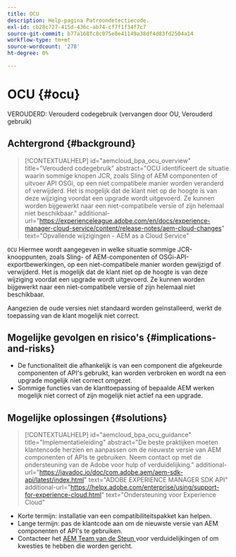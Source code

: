 ```yaml
---
title: OCU
description: Help-pagina Patroondetectiecode.
exl-id: cb28c727-415d-436c-ab74-cf7f1f34f7c7
source-git-commit: b77a168fc8c075e8e41149a38df4d83fd2504a14
workflow-type: tm+mt
source-wordcount: '278'
ht-degree: 0%

---
```


# OCU {#ocu}

VEROUDERD: Verouderd codegebruik (vervangen door OU, Verouderd gebruik)

## Achtergrond {#background}

>[!CONTEXTUALHELP]
>id="aemcloud_bpa_ocu_overview"
>title="Verouderd codegebruik"
>abstract="OCU identificeert de situatie waarin sommige knopen JCR, zoals Sling of AEM componenten of uitvoer API OSGi, op een niet compatibele manier worden veranderd of verwijderd. Het is mogelijk dat de klant niet op de hoogte is van deze wijziging voordat een upgrade wordt uitgevoerd. Ze kunnen worden bijgewerkt naar een niet-compatibele versie of zijn helemaal niet beschikbaar."
>additional-url="https://experienceleague.adobe.com/en/docs/experience-manager-cloud-service/content/release-notes/aem-cloud-changes" text="Opvallende wijzigingen - AEM as a Cloud Service"

`OCU` Hiermee wordt aangegeven in welke situatie sommige JCR-knooppunten, zoals Sling- of AEM-componenten of OSGi-API-exportbewerkingen, op een niet-compatibele manier worden gewijzigd of verwijderd. Het is mogelijk dat de klant niet op de hoogte is van deze wijziging voordat een upgrade wordt uitgevoerd. Ze kunnen worden bijgewerkt naar een niet-compatibele versie of zijn helemaal niet beschikbaar.

Aangezien de oude versies niet standaard worden geïnstalleerd, werkt de toepassing van de klant mogelijk niet correct.

## Mogelijke gevolgen en risico&#39;s {#implications-and-risks}

* De functionaliteit die afhankelijk is van een component die afgekeurde componenten of API&#39;s gebruikt, kan worden verbroken en wordt na een upgrade mogelijk niet correct omgezet.
* Sommige functies van de klanttoepassing of bepaalde AEM werken mogelijk niet correct of zijn mogelijk niet actief na een upgrade.

## Mogelijke oplossingen {#solutions}

>[!CONTEXTUALHELP]
>id="aemcloud_bpa_ocu_guidance"
>title="Implementatieleiding"
>abstract="De beste praktijken moeten klantencode herzien en aanpassen om de nieuwste versie van AEM componenten of APIs te gebruiken. Neem contact op met de ondersteuning van de Adobe voor hulp of verduidelijking."
>additional-url="https://javadoc.io/doc/com.adobe.aem/aem-sdk-api/latest/index.html" text="ADOBE EXPERIENCE MANAGER SDK API"
>additional-url="https://helpx.adobe.com/enterprise/using/support-for-experience-cloud.html" text="Ondersteuning voor Experience Cloud"

* Korte termijn: installatie van een compatibiliteitspakket kan helpen.
* Lange termijn: pas de klantcode aan om de nieuwste versie van AEM componenten of API&#39;s te gebruiken.
* Contacteer het [ AEM Team van de Steun ](https://helpx.adobe.com/enterprise/using/support-for-experience-cloud.html) voor verduidelijkingen of om kwesties te hebben die worden gericht.
